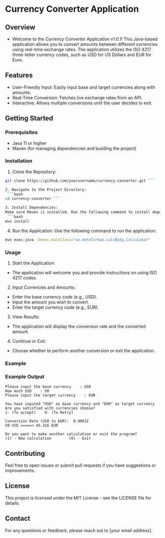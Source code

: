 # Currency Converter Application
## Overview
* Welcome to the Currency Converter Application v1.0.1! This Java-based application allows you to convert amounts between different currencies using real-time exchange rates. The application utilizes the ISO 4217 three-letter currency codes, such as USD for US Dollars and EUR for Euro.

## Features
* User-Friendly Input: Easily input base and target currencies along with amounts.
* Real-Time Conversion: Fetches live exchange rates from an API.
* Interactive: Allows multiple conversions until the user decides to exit.
  
##  Getting Started
### Prerequisites
* Java 11 or higher
* Maven (for managing dependencies and building the project)

### Installation
1. Clone the Repository:
```bash
git clone https://github.com/yourusername/currency-converter.git ```

2. Navigate to the Project Directory:
 ```bash
cd currency-converter ```

3. Install Dependencies:
Make sure Maven is installed. Run the following command to install dependencies:
 ```bash
mvn install
```

4. Run the Application:
Use the following command to run the application:
 ```bash
mvn exec:java -Dexec.mainClass="se.meteTurkan.calcBody.Calculator"
```

### Usage
1. Start the Application:
* The application will welcome you and provide instructions on using ISO 4217 codes.

2. Input Currencies and Amounts:
* Enter the base currency code (e.g., USD).
* Input the amount you wish to convert.
* Enter the target currency code (e.g., EUR).

3. View Results:
* The application will display the conversion rate and the converted amount.

4. Continue or Exit:
* Choose whether to perform another conversion or exit the application.

### Example
### Example Output

```vbnet
Please input the base currency    : USD
How much USD    : 50
Please input the target currency    : EUR

You have inputed "USD" as base currency and "EUR" as target currency
Are you satisfied with currencies choose? 
1- (To accept)    0- (To Retry)

Conversion Rate (USD to EUR):  0.90632
50 USD =====> 45.316 EUR

Do you want to make another calculation or exit the program?
(1) - New calculation        (0) - Exit
```


## Contributing
Feel free to open issues or submit pull requests if you have suggestions or improvements.

## License
This project is licensed under the MIT License - see the LICENSE file for details.

## Contact
For any questions or feedback, please reach out to [your email address].
